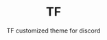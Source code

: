 <div align="center" dir="auto">
<h1 align="center">TF</h1>
<p align="center">TF customized theme for discord</p>
